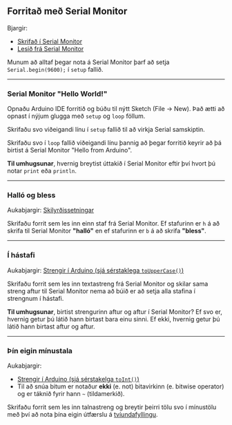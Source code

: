 ## Forritað með Serial Monitor

Bjargir:
- [Skrifað í Serial Monitor](https://github.com/VESM2VT/Efni/blob/main/Kennsluefni/ArduinoForritun.md#skrifað-%C3%AD-serial-monitor)
- [Lesið frá Serial Monitor](https://github.com/VESM2VT/Efni/blob/main/Kennsluefni/ArduinoForritun.md#lesið-inn-frá-serial-monitor)

Munum að alltaf þegar nota á Serial Monitor þarf að setja ```Serial.begin(9600);``` í ```setup``` fallið.

---

### Serial Monitor "Hello World!"

Opnaðu Arduino IDE forritið og búðu til nýtt Sketch (File -> New). Það ætti að opnast í nýjum glugga með ```setup``` og ```loop``` föllum.

Skrifaðu svo viðeigandi línu í ```setup``` fallið til að virkja Serial samskiptin.

Skrifaðu svo í ```loop``` fallið viðeigandi línu þannig að þegar forritið keyrir að þá birtist á Serial Monitor "Hello from Arduino".

**Til umhugsunar**, hvernig breytist úttakið í Serial Monitor eftir því hvort þú notar ```print``` eða ```println```.

---

### Halló og bless

Aukabjargir: [Skilyrðissetningar](https://github.com/VESM2VT/Efni/blob/main/Kennsluefni/ArduinoForritun.md#skilyrðissetningar)

Skrifaðu forrit sem les inn einn staf frá Serial Monitor. Ef stafurinn er ```h``` á að skrifa til Serial Monitor **"halló"** en ef stafurinn er ```b``` á að skrifa **"bless"**.

---

### Í hástafi

Aukabjargir: [Strengir í Arduino (sjá sérstaklega ```toUpperCase()```)](https://www.arduino.cc/reference/en/language/variables/data-types/stringobject/)

Skrifaðu forrit sem les inn textastreng frá Serial Monitor og skilar sama streng aftur til Serial Monitor nema að búið er að setja alla stafina í strengnum í hástafi.

**Til umhugsunar**, birtist strengurinn aftur og aftur í Serial Monitor? Ef svo er, hvernig getur þú látið hann birtast bara einu sinni. Ef ekki, hvernig getur þú látið hann birtast aftur og aftur.

---

### Þín eigin mínustala

Aukabjargir:

- [Strengir í Arduino (sjá sérstakelga ```toInt()```)](https://www.arduino.cc/reference/en/language/variables/data-types/stringobject/)
- Til að snúa bitum er notaður **ekki** (e. not) bitavirkinn (e. bitwise operator) og er táknið fyrir hann ```~``` (tildamerkið).

Skrifaðu forrit sem les inn talnastreng og breytir þeirri tölu svo í mínustölu með því að nota þína eigin útfærslu á [tvíundafyllingu](https://github.com/VESM2VT/Efni/blob/main/Kennsluefni/ArduinoForritun.md#unsinged-hvernig-geyma-tölvur-m%C3%ADnustölur).
